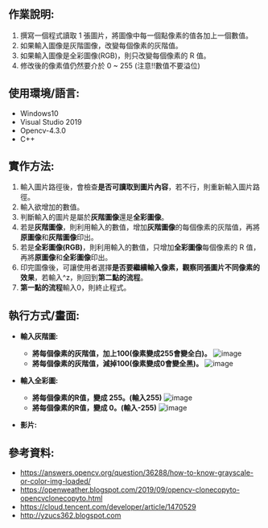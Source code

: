 ## 作業說明:
 1. 撰寫一個程式讀取 1 張圖片，將圖像中每一個點像素的值各加上一個數值。
 2. 如果輸入圖像是灰階圖像，改變每個像素的灰階值。
 3. 如果輸入圖像是全彩圖像(RGB)，則只改變每個像素的 R 值。
 4. 修改後的像素值仍然要介於 0 ~ 255 (注意!!數值不要溢位)
 
## 使用環境/語言:
 * Windows10
 * Visual Studio 2019
 * Opencv-4.3.0
 * C++
 
## 實作方法:
 1. 輸入圖片路徑後，會檢查**是否可讀取到圖片內容**，若不行，則重新輸入圖片路徑。
 2. 輸入欲增加的數值。
 3. 判斷輸入的圖片是屬於**灰階圖像**還是**全彩圖像**。
 4. 若是**灰階圖像**，則利用輸入的數值，增加**灰階圖像**的每個像素的灰階值，再將**原圖像**和**灰階圖像**印出。
 5. 若是**全彩圖像(RGB)**，則利用輸入的數值，只增加**全彩圖像**每個像素的 R 值，再將**原圖像**和**全彩圖像**印出。
 6. 印完圖像後，可讓使用者選擇**是否要繼續輸入像素，觀察同張圖片不同像素的效果**，若輸入^z，則回到**第二點的流程**。
 7. **第一點的流程**輸入0，則終止程式。


## 執行方式/畫面:

 * **輸入灰階圖:**
     * **將每個像素的灰階值，加上100(像素變成255會變全白)。**
        ![image](https://user-images.githubusercontent.com/82385589/154868450-9a432518-131e-4b95-a6c4-b89f27bf0c90.png)
     * **將每個像素的灰階值，減掉100(像素變成0會變全黑)。**
        ![image](https://user-images.githubusercontent.com/82385589/154873139-60da3c46-f87e-482e-9087-e18fd7f6cec4.png)
 * **輸入全彩圖:**
     * **將每個像素的R值，變成 255。(輸入255)**
        ![image](https://user-images.githubusercontent.com/82385589/154866699-4a97216a-c73b-4048-a559-81d8097553ec.png)
     * **將每個像素的R值，變成 0。(輸入-255)**
        ![image](https://user-images.githubusercontent.com/82385589/154866886-54f1cccd-bd89-41e9-953a-f7c65f03baa2.png)

 * **影片:**
     
## 參考資料:
 * https://answers.opencv.org/question/36288/how-to-know-grayscale-or-color-img-loaded/
 * https://openweather.blogspot.com/2019/09/opencv-clonecopyto-opencvclonecopyto.html
 * https://cloud.tencent.com/developer/article/1470529
 * http://yzucs362.blogspot.com
